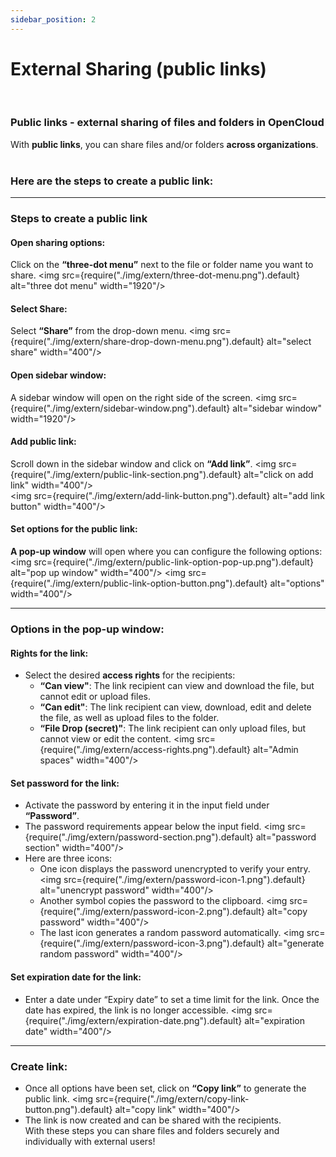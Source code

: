 ```yaml
---
sidebar_position: 2
---
```


# External Sharing (public links)
<br/>

### Public links - external sharing of files and folders in OpenCloud
With **public links**, you can share files and/or folders **across organizations**.
<br/><br/>
### **Here are the steps to create a public link:**

---

### Steps to create a public link
#### Open sharing options:
Click on the **“three-dot menu”** next to the file or folder name you want to share.
<img src={require("./img/extern/three-dot-menu.png").default} alt="three dot menu" width="1920"/> 
#### Select Share:
Select **“Share”** from the drop-down menu.
<img src={require("./img/extern/share-drop-down-menu.png").default} alt="select share" width="400"/> 
#### Open sidebar window:
A sidebar window will open on the right side of the screen.
<img src={require("./img/extern/sidebar-window.png").default} alt="sidebar window" width="1920"/> 
#### Add public link:
Scroll down in the sidebar window and click on **“Add link”**.
<img src={require("./img/extern/public-link-section.png").default} alt="click on add link" width="400"/>    
<img src={require("./img/extern/add-link-button.png").default} alt="add link button" width="400"/> 
#### Set options for the public link:
**A pop-up window** will open where you can configure the following options:
<img src={require("./img/extern/public-link-option-pop-up.png").default} alt="pop up window" width="400"/>
<img src={require("./img/extern/public-link-option-button.png").default} alt="options" width="400"/> 

---

### Options in the pop-up window:
#### Rights for the link:
- Select the desired **access rights** for the recipients:
    - **“Can view"**: The link recipient can view and download the file, but cannot edit or upload files.
    - **“Can edit"**: The link recipient can view, download, edit and delete the file, as well as upload files to the folder.
    - **“File Drop (secret)"**: The link recipient can only upload files, but cannot view or edit the content.
    <img src={require("./img/extern/access-rights.png").default} alt="Admin spaces" width="400"/> 
#### Set password for the link:
- Activate the password by entering it in the input field under **“Password”**.
- The password requirements appear below the input field.
<img src={require("./img/extern/password-section.png").default} alt="password section" width="400"/> 
- Here are three icons:
    - One icon displays the password unencrypted to verify your entry.
    <img src={require("./img/extern/password-icon-1.png").default} alt="unencrypt password" width="400"/>
    - Another symbol copies the password to the clipboard.
    <img src={require("./img/extern/password-icon-2.png").default} alt="copy password" width="400"/>
    - The last icon generates a random password automatically.
    <img src={require("./img/extern/password-icon-3.png").default} alt="generate random password" width="400"/>
#### Set expiration date for the link:
- Enter a date under “Expiry date” to set a time limit for the link. Once the date has expired, the link is no longer accessible.
<img src={require("./img/extern/expiration-date.png").default} alt="expiration date" width="400"/> 

---

### Create link:
- Once all options have been set, click on **“Copy link”** to generate the public link.
<img src={require("./img/extern/copy-link-button.png").default} alt="copy link" width="400"/> 
- The link is now created and can be shared with the recipients.<br/>
With these steps you can share files and folders securely and individually with external users!